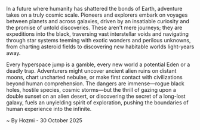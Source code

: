
In a future where humanity has shattered the bonds of Earth, adventure takes on a truly cosmic scale. Pioneers and explorers embark on voyages between planets and across galaxies, driven by an insatiable curiosity and the promise of untold discoveries. These aren't mere journeys; they are expeditions into the black, traversing vast interstellar voids and navigating through star systems teeming with exotic wonders and perilous unknowns, from charting asteroid fields to discovering new habitable worlds light-years away.

Every hyperspace jump is a gamble, every new world a potential Eden or a deadly trap. Adventurers might uncover ancient alien ruins on distant moons, chart uncharted nebulae, or make first contact with civilizations beyond human comprehension. The dangers are immense—rogue black holes, hostile species, cosmic storms—but the thrill of gazing upon a double sunset on an alien desert, or discovering the secret of a long-lost galaxy, fuels an unyielding spirit of exploration, pushing the boundaries of human experience into the infinite.

~ By Hozmi - 30 October 2025
